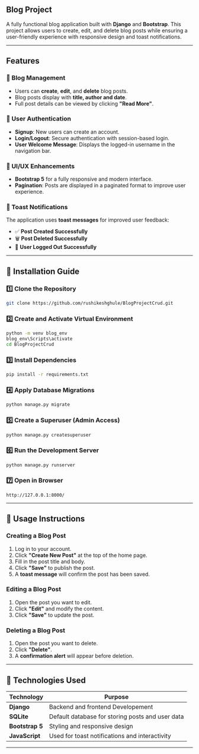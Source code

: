 ## Blog Project

A fully functional blog application built with **Django** and **Bootstrap**. This project allows users to create, edit, and delete blog posts while ensuring a user-friendly experience with responsive design and toast notifications.

---

## Features

### 📝 Blog Management
- Users can **create**, **edit**, and **delete** blog posts.
- Blog posts display with **title, author and date**.
- Full post details can be viewed by clicking **"Read More"**.

### 🔐 User Authentication
- **Signup**: New users can create an account.
- **Login/Logout**: Secure authentication with session-based login.
- **User Welcome Message**: Displays the logged-in username in the navigation bar.

### 🎨 UI/UX Enhancements
- **Bootstrap 5** for a fully responsive and modern interface.
- **Pagination**: Posts are displayed in a paginated format to improve user experience.

### 📢 Toast Notifications
The application uses **toast messages** for improved user feedback:
- ✅ **Post Created Successfully**
- 🗑️ **Post Deleted Successfully**
- 🚪 **User Logged Out Successfully**

---

## 📂 Installation Guide

### 1️⃣ Clone the Repository
```sh
git clone https://github.com/rushikeshghule/BlogProjectCrud.git
```

### 2️⃣ Create and Activate Virtual Environment
```sh
python -m venv blog_env
blog_env\Scripts\activate
cd BlogProjectCrud
```

### 3️⃣ Install Dependencies
```sh
pip install -r requirements.txt
```

### 4️⃣ Apply Database Migrations
```sh
python manage.py migrate
```

### 5️⃣ Create a Superuser (Admin Access)
```sh
python manage.py createsuperuser
```

### 6️⃣ Run the Development Server
```sh
python manage.py runserver
```

### 7️⃣ Open in Browser
```
http://127.0.0.1:8000/
```

---

## 🔧 Usage Instructions

### Creating a Blog Post
1. Log in to your account.
2. Click **"Create New Post"** at the top of the home page.
3. Fill in the post title and body.
4. Click **"Save"** to publish the post.
5. A **toast message** will confirm the post has been saved.

### Editing a Blog Post
1. Open the post you want to edit.
2. Click **"Edit"** and modify the content.
3. Click **"Save"** to update the post.

### Deleting a Blog Post
1. Open the post you want to delete.
2. Click **"Delete"**.
3. A **confirmation alert** will appear before deletion.

---

## 🚀 Technologies Used

| Technology | Purpose |
|------------|---------|
| **Django** | Backend and frontend Developement |
| **SQLite** | Default database for storing posts and user data |
| **Bootstrap 5** | Styling and responsive design |
| **JavaScript** | Used for toast notifications and interactivity |

---


